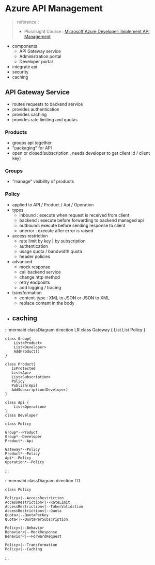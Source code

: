 
# Azure API Management

> reference : <br/>
> - Pluralsight Course : [Microsoft Azure Developer: Implement API Management](https://app.pluralsight.com/library/courses/microsoft-azure-developer-implement-api-management/table-of-contents)


- components
    - API Gateway service
    - Administration portal
    - Developer portal 
- integrate api
- security
- caching

## API Gateway Service
- routes requests to backend service
- provides authentication
- provides caching
- provides rate limiting and quotas

### Products
- groups api together
- "packaging" for API
- open or closed(subscription , needs developer to get client id / client key) 

### Groups
- "manage" visibility of products

### Policy
- applied to API / Product / Api / Operation
- types
    - inbound : execute when request is received from client
    - backend : execute before forwarding to backend managed api
    - outbound: execute before sending response to client
    - onerror : execute after error is raised
- access restriction
    - rate limit by key | by subscription
    - authentication
    - usage quota / bandwidth quota
    - header policies
- advanced 
    - mock response
    - call backend service
    - change http method
    - retry endpoints
    - add logging / tracing
- transformation
    - content-type : XML to JSON or JSON to XML
    - replace content in the body
- caching
    - 
:::mermaid
    classDiagram
    direction LR
    class Gateway {
        List<Group>
        List<Product>
        Policy
    }

    class Group{
        List<Product>
        List<Developer>
        AddProduct()
    }

    class Product{
       IsProtected
       List<Api>
       List<Subscription>
       Policy
       Publish(Api)
       AddSubscription(Developer)
    }

    class Api {
        List<Operation>
    }
    class Developer

    class Policy

    Group*--Product
    Group*--Developer
    Product*--Api

    Gateway*--Policy
    Product*--Policy
    Api*--Policy
    Operation*--Policy
    
:::

:::mermaid
    classDiagram
    direction TD

    class Policy

    Policy<|--AccessRestriction
    AccessRestriction<|--RateLimit
    AccessRestriction<|--TokenValidation
    AccessRestriction<|--Quota
    Quota<|--QuotaPerKey
    Quota<|--QuotaPerSubscription

    Policy<|--Behavior
    Behavior<|--MockResponse
    Behavior<|--ForwardRequest

    Policy<|--Transformation
    Policy<|--Caching
:::

